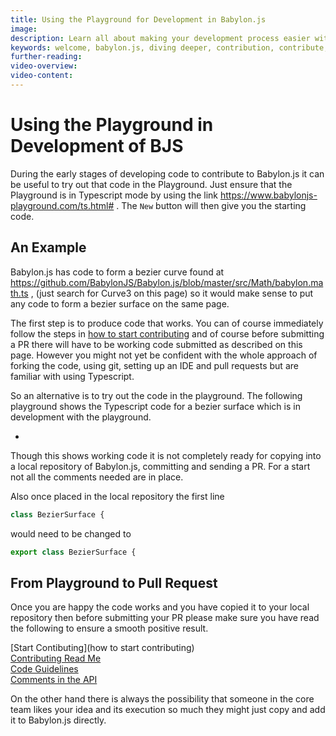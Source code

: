 ```yaml
---
title: Using the Playground for Development in Babylon.js
image: 
description: Learn all about making your development process easier with the super handy playground.
keywords: welcome, babylon.js, diving deeper, contribution, contribute, open-source, oss, playground, develope
further-reading:
video-overview:
video-content:
---
```


# Using the Playground in Development of BJS

During the early stages of developing code to contribute to Babylon.js it can be useful to try out that code in the Playground. Just ensure that the Playground is in Typescript mode by using the link https://www.babylonjs-playground.com/ts.html# . The `New` button will then give you the starting code. 

## An Example

Babylon.js has code to form a bezier curve found at https://github.com/BabylonJS/Babylon.js/blob/master/src/Math/babylon.math.ts , (just search for Curve3 on this page) so it would make sense to put any code to form a bezier surface on the same page.

The first step is to produce code that works. You can of course immediately follow the steps in [how to start contributing](/how_to/how_to_start) and of course before submitting a PR there will have to be working code submitted as described on this page. However you might not yet be confident with the whole approach of forking the code, using git, setting up an IDE and pull requests but are familiar with using Typescript.

So an alternative is to try out the code in the playground. The following playground shows the Typescript code for a bezier surface which is in development with the playground.

* <Playground id="H3AF26#1" title="Playground Code Example - Bezier Surface" description="Simple playground example of a Bezier Surface." image="/img/playgroundsAndNMEs/divingDeeperUsingPlaygrounds1.jpg"/>

Though this shows working code it is not completely ready for copying into a local repository of Babylon.js, committing and sending a PR. For a start not all the comments needed are in place. 

Also once placed in the local repository the first line

```javascript
class BezierSurface {
```

would need to be changed to

```javascript
export class BezierSurface {
```


## From Playground to Pull Request

Once you are happy the code works and you have copied it to your local repository then before submitting your PR please make sure you have read the following to ensure a smooth positive result.

[Start Contibuting](how to start contributing)  
[Contributing Read Me](https://github.com/BabylonJS/Babylon.js/blob/master/contributing.md)  
[Code Guidelines](//doc.babylonjs.com/how_to/approved_naming_conventions)  
[Comments in the API](//doc.babylonjs.com/how_to/contribute_to_api)

On the other hand there is always the possibility that someone in the core team likes your idea and its execution so much they might just copy and add it to Babylon.js directly.


&nbsp;